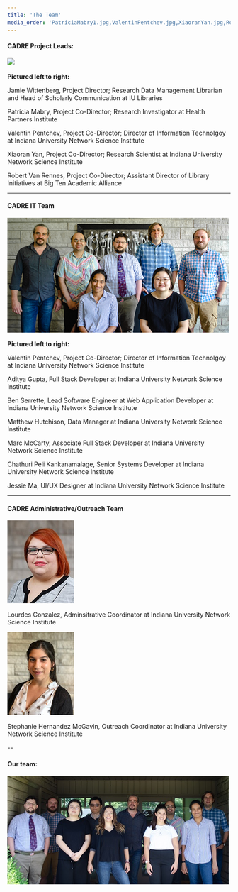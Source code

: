 ```yaml
---
title: 'The Team'
media_order: 'PatriciaMabry1.jpg,ValentinPentchev.jpg,XiaoranYan.jpg,RobVanRennes.jpg,WittenbergJ.jpg,IUB.CADRE Meeting at IUNI House_7192019-6.png,LG.jpg,SHM.jpg,IUB.CADRE Meeting at IUNI House_7192019-5 (1).jpg,Project Leads.jpg'
---
```


#### CADRE Project Leads: ####

![](Project%20Leads.jpg)

**Pictured left to right:**

Jamie Wittenberg, Project Director; Research Data Management Librarian and Head of Scholarly Communication at IU Libraries

Patricia Mabry, Project Co-Director; Research Investigator at Health Partners Institute 

Valentin Pentchev, Project Co-Director; Director of Information Technolgoy at Indiana University Network Science Institute 

Xiaoran Yan, Project Co-Director; Research Scientist at Indiana University Network Science Institute

Robert Van Rennes, Project Co-Director; Assistant Director of Library Initiatives at Big Ten Academic Alliance

---

#### CADRE IT Team ####

![A group photo with a row of five men standing in the back and two women sitting front.](IUB.CADRE%20Meeting%20at%20IUNI%20House_7192019-6.png)

**Pictured left to right:**

Valentin Pentchev, Project Co-Director; Director of Information Technolgoy at Indiana University Network Science Institute 

Aditya Gupta, Full Stack Developer at Indiana University Network Science Institute 

Ben Serrette, Lead Software Engineer at Web Application Developer at Indiana University Network Science Institute 

Matthew Hutchison, Data Manager at Indiana University Network Science Institute 

Marc McCarty, Associate Full Stack Developer at Indiana University Network Science Institute 

Chathuri Peli Kankanamalage, Senior Systems Developer at Indiana University Network Science Institute 

Jessie Ma, UI/UX Designer at Indiana University Network Science Institute 

---

#### CADRE Administrative/Outreach Team ####

![A photo of a woman with red hair and glasses.](LG.jpg)

Lourdes Gonzalez, Adminsitrative Coordinator at Indiana University Network Science Institute

![A woman of a woman with brown hair. She's adorable. But she's also the one writing this Alt Text.](SHM.jpg)

Stephanie Hernandez McGavin, Outreach Coordinator at Indiana University Network Science Institute

--

#### Our team: #### 

![A large group of men and women standing in two rows. They are the team that works on CADRE.](IUB.CADRE%20Meeting%20at%20IUNI%20House_7192019-5%20%281%29.jpg)